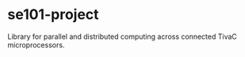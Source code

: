 # se101-project
Library for parallel and distributed computing across connected TivaC microprocessors.
